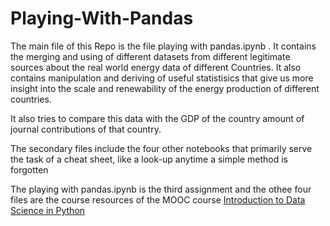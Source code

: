 # Playing-With-Pandas

The main file of this Repo is the file playing with pandas.ipynb . It contains the merging and using of different datasets from different legitimate sources about the real world energy data of different Countries. It also contains manipulation and deriving of useful statistisics that give us more insight into the scale and renewability of the energy production of different countries. 

It also tries to compare this data with the GDP of the country amount of journal contributions of that country.

The secondary files include the four other notebooks that primarily serve the task of a cheat sheet, like a look-up anytime a simple method is forgotten

The playing with pandas.ipynb is the third assignment and the othee four files are the course resources of the MOOC course [Introduction to Data Science in Python](https://www.coursera.org/learn/python-data-analysis)

